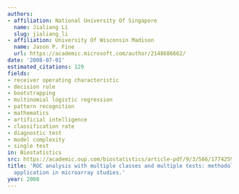 ```yaml
---
authors:
- affiliation: National University Of Singapore
  name: Jialiang Li
  slug: jialiang_li
- affiliation: University Of Wisconsin Madison
  name: Jason P. Fine
  url: https://academic.microsoft.com/author/2148686662/
date: '2008-07-01'
estimated_citations: 129
fields:
- receiver operating characteristic
- decision rule
- bootstrapping
- multinomial logistic regression
- pattern recognition
- mathematics
- artificial intelligence
- classification rate
- diagnostic test
- model complexity
- single test
in: Biostatistics
src: https://academic.oup.com/biostatistics/article-pdf/9/3/566/17742593/kxm050.pdf
title: 'ROC analysis with multiple classes and multiple tests: methodology and its
  application in microarray studies.'
year: 2008
---
```

